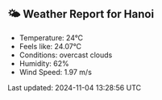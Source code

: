 <!-- WEATHER-START -->
## 🌤 Weather Report for Hanoi

- Temperature: 24°C
- Feels like: 24.07°C
- Conditions: overcast clouds
- Humidity: 62%
- Wind Speed: 1.97 m/s

Last updated: 2024-11-04 13:28:56 UTC
<!-- WEATHER-END -->
